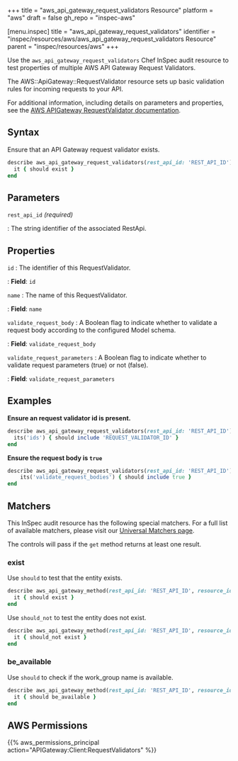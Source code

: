 +++
title = "aws_api_gateway_request_validators Resource"
platform = "aws"
draft = false
gh_repo = "inspec-aws"

[menu.inspec]
title = "aws_api_gateway_request_validators"
identifier = "inspec/resources/aws/aws_api_gateway_request_validators Resource"
parent = "inspec/resources/aws"
+++

Use the `aws_api_gateway_request_validators` Chef InSpec audit resource to test properties of multiple AWS API Gateway Request Validators.

The AWS::ApiGateway::RequestValidator resource sets up basic validation rules for incoming requests to your API.

For additional information, including details on parameters and properties, see the [AWS APIGateway RequestValidator documentation](https://docs.aws.amazon.com/AWSCloudFormation/latest/UserGuide/aws-resource-apigateway-requestvalidator.html).

## Syntax

Ensure that an API Gateway request validator exists.

```ruby
describe aws_api_gateway_request_validators(rest_api_id: 'REST_API_ID') do
  it { should exist }
end
```

## Parameters

`rest_api_id` _(required)_

: The string identifier of the associated RestApi.

## Properties

`id`
: The identifier of this RequestValidator.

: **Field**: `id`

`name`
: The name of this RequestValidator.

: **Field**: `name`

`validate_request_body`
: A Boolean flag to indicate whether to validate a request body according to the configured Model schema.

: **Field**: `validate_request_body`

`validate_request_parameters`
: A Boolean flag to indicate whether to validate request parameters (true) or not (false).

: **Field**: `validate_request_parameters`

## Examples

**Ensure an request validator id is present.**

```ruby
describe aws_api_gateway_request_validators(rest_api_id: 'REST_API_ID') do
  its('ids') { should include 'REQUEST_VALIDATOR_ID' }
end
```

**Ensure the request body is `true`**

```ruby
describe aws_api_gateway_request_validators(rest_api_id: 'REST_API_ID') do
    its('validate_request_bodies') { should include true }
end
```

## Matchers

This InSpec audit resource has the following special matchers. For a full list of available matchers, please visit our [Universal Matchers page](https://www.inspec.io/docs/reference/matchers/).

The controls will pass if the `get` method returns at least one result.

### exist

Use `should` to test that the entity exists.

```ruby
describe aws_api_gateway_method(rest_api_id: 'REST_API_ID', resource_id: 'RESOURCE_ID', http_method: 'HTTP_METHOD') do
  it { should exist }
end
```

Use `should_not` to test the entity does not exist.

```ruby
describe aws_api_gateway_method(rest_api_id: 'REST_API_ID', resource_id: 'RESOURCE_ID', http_method: 'HTTP_METHOD') do
  it { should_not exist }
end
```

### be_available

Use `should` to check if the work_group name is available.

```ruby
describe aws_api_gateway_method(rest_api_id: 'REST_API_ID', resource_id: 'RESOURCE_ID', http_method: 'HTTP_METHOD') do
  it { should be_available }
end
```

## AWS Permissions

{{% aws_permissions_principal action="APIGateway:Client:RequestValidators" %}}
